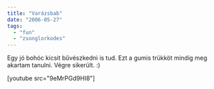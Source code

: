 ```yaml
---
title: "Varázsbab"
date: "2006-05-27"
tags: 
  - "fun"
  - "zsonglorkodes"
---
```


Egy jó bohóc kicsit bűvészkedni is tud. Ezt a gumis trükköt mindig meg akartam tanulni. Végre sikerült. :)

[youtube src="9eMrPGd9HI8"]

